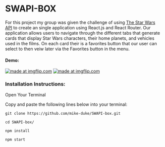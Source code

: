# SWAPI-BOX

For this project my group was given the challenge of using [The Star Wars API](https://swapi.co/documentation) to create an single application using React.js and React Router. 
Our application allows users to navigate through the different tabs that generate cards that display Star Wars characters, their home planets, and vehicles used in the films. On each card their is a favorites button that our user can select to then veiw later via the Favorites button in the menu. 

#### Demo:

<a href="https://imgflip.com/gif/2yr48r"><img src="https://i.imgflip.com/2yr48r.gif" title="made at imgflip.com"/></a>
<a href="https://imgflip.com/gif/2yr6ug"><img src="https://i.imgflip.com/2yr6ug.gif" title="made at imgflip.com"/></a>

### Installation Instructions:

Open Your Terminal

Copy and paste the following lines below into your terminal:

`git clone https://github.com/mike-duke/SWAPI-box.git`

`cd SWAPI-box/`

`npm install`

`npm start`
